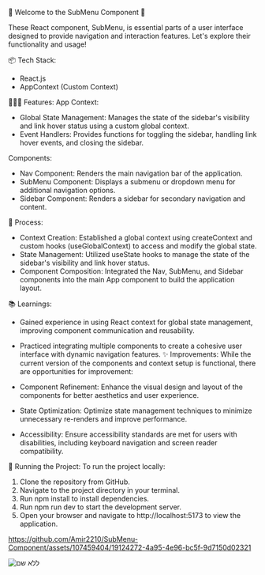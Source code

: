 🎉 Welcome to the SubMenu Component 🚀

These React component, SubMenu, is essential parts of a user interface designed to provide navigation and interaction features. Let's explore their functionality and usage!

📦 Tech Stack:
* React.js
* AppContext (Custom Context)

👩🏽‍🍳 Features:
App Context:
* Global State Management: Manages the state of the sidebar's visibility and link hover status using a custom global context.
* Event Handlers: Provides functions for toggling the sidebar, handling link hover events, and closing the sidebar.

Components:
* Nav Component: Renders the main navigation bar of the application.
* SubMenu Component: Displays a submenu or dropdown menu for additional navigation options.
* Sidebar Component: Renders a sidebar for secondary navigation and content.

💭 Process:
* Context Creation: Established a global context using createContext and custom hooks (useGlobalContext) to access and modify the global state.
* State Management: Utilized useState hooks to manage the state of the sidebar's visibility and link hover status.
* Component Composition: Integrated the Nav, SubMenu, and Sidebar components into the main App component to build the application layout.

📚 Learnings:
* Gained experience in using React context for global state management, improving component communication and reusability.
* Practiced integrating multiple components to create a cohesive user interface with dynamic navigation features.
✨ Improvements:
While the current version of the components and context setup is functional, there are opportunities for improvement:

* Component Refinement: Enhance the visual design and layout of the components for better aesthetics and user experience.
* State Optimization: Optimize state management techniques to minimize unnecessary re-renders and improve performance.
* Accessibility: Ensure accessibility standards are met for users with disabilities, including keyboard navigation and screen reader compatibility.

🚦 Running the Project: To run the project locally:

1. Clone the repository from GitHub.
2. Navigate to the project directory in your terminal.
3. Run npm install to install dependencies.
4. Run npm run dev to start the development server.
5. Open your browser and navigate to http://localhost:5173 to view the application.

   

https://github.com/Amir2210/SubMenu-Component/assets/107459404/19124272-4a95-4e96-bc5f-9d7150d02321




![ללא שם](https://github.com/Amir2210/SubMenu-Component/assets/107459404/64f75330-a4d4-4073-951c-a7ed55fcce93)



